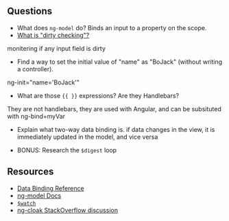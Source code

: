 ## Questions

* What does `ng-model` do?
Binds an input to a property on the scope.
* [What is "dirty checking"?](http://stackoverflow.com/questions/24698620/dirty-checking-on-angular)

monitering if any input field is dirty

* Find a way to set the initial value of "name" as "BoJack" (without writing a controller).

ng-init="name='BoJack'"

* What are those `{{ }}` expressions? Are they Handlebars?

They are not handlebars, they are used with Angular, and can be subsituted with ng-bind=myVar

* Explain what two-way data binding is.
 if data changes in the view, it is immediately updated in the model, and vice versa

* BONUS: Research the `$digest` loop

## Resources

* [Data Binding Reference](https://docs.angularjs.org/guide/databinding)
* [ng-model Docs](https://docs.angularjs.org/api/ng/directive/ngModel)
* [`$watch`](https://www.ng-book.com/p/The-Digest-Loop-and-apply/)
* [ng-cloak StackOverflow discussion](http://stackoverflow.com/questions/12866447/prevent-double-curly-brace-notation-from-displaying-momentarily-before-angular-j)
